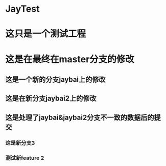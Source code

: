 # JayTest
# 这只是一个测试工程
# 这是在最终在master分支的修改
## 这是一个新的分支jaybai上的修改
## 这是在新分支jaybai2上的修改
## 这是处理了jaybai&jaybai2分支不一致的数据后的提交
### 这是新分支3
### 测试新feature 2
